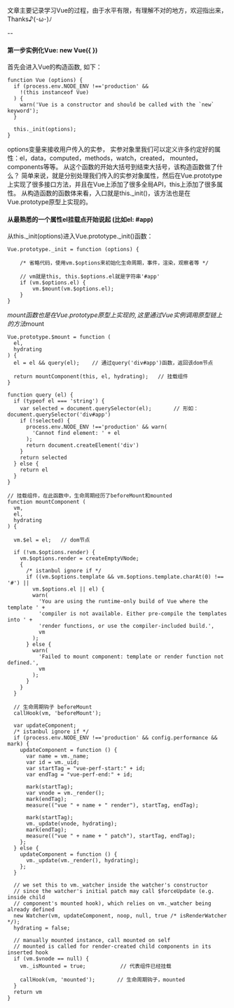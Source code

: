 文章主要记录学习Vue的过程，由于水平有限，有理解不对的地方，欢迎指出来，Thanks♪(･ω･)ﾉ

--

#### 第一步实例化Vue: new Vue({ })
首先会进入Vue的构造函数, 如下：

```
function Vue (options) {  
  if (process.env.NODE_ENV !=='production' &&
    !(this instanceof Vue)
  ) {
    warn('Vue is a constructor and should be called with the `new` keyword');
  }

  this._init(options);
}
```

options变量来接收用户传入的实参， 实参对象里我们可以定义许多约定好的属性：el，data，computed，methods，watch，created， mounted，components等等。
从这个函数的开始大括号到结束大括号，该构造函数做了什么？ 
简单来说，就是分别处理我们传入的实参对象属性，然后在Vue.prototype上实现了很多接口方法，并且在Vue上添加了很多全局API，this上添加了很多属性。
从构造函数的函数体来看，入口就是this._init()，该方法也是在Vue.prototype原型上实现的。

#### 从最熟悉的一个属性el挂载点开始说起 (比如el: #app)
从this._init(options)进入Vue.prototype._init()函数：

```
Vue.prototype._init = function (options) {

    /* 省略代码，使用vm.$options来初始化生命周期，事件，渲染，观察者等 */

    // vm就是this, this.$options.el就是字符串'#app'
    if (vm.$options.el) {    
        vm.$mount(vm.$options.el);   
    }
}
```

$mount函数也是在Vue.prototype原型上实现的, 这里通过Vue实例调用原型链上的方法$mount

```
Vue.prototype.$mount = function (
  el,
  hydrating
) {
  el = el && query(el);    // 通过query('div#app')函数，返回该dom节点
  
  return mountComponent(this, el, hydrating);   // 挂载组件
}

function query (el) {
  if (typeof el === 'string') {
    var selected = document.querySelector(el);       // 形如：document.querySelector('div#app')
    if (!selected) {
      process.env.NODE_ENV !=='production' && warn(
        'Cannot find element: ' + el
      );
      return document.createElement('div')
    }
    return selected
  } else {
    return el
  }
}

// 挂载组件，在此函数中，生命周期经历了beforeMount和mounted
function mountComponent (
  vm,
  el,
  hydrating
) {
  
  vm.$el = el;   // dom节点

  if (!vm.$options.render) {
    vm.$options.render = createEmptyVNode;
    {
      /* istanbul ignore if */
      if ((vm.$options.template && vm.$options.template.charAt(0) !== '#') ||
        vm.$options.el || el) {
        warn(
          'You are using the runtime-only build of Vue where the template ' +
          'compiler is not available. Either pre-compile the templates into ' +
          'render functions, or use the compiler-included build.',
          vm
        );
      } else {
        warn(
          'Failed to mount component: template or render function not defined.',
          vm
        );
      }
    }
  }

  // 生命周期钩子 beforeMount
  callHook(vm, 'beforeMount');

  var updateComponent;
  /* istanbul ignore if */
  if (process.env.NODE_ENV !=='production' && config.performance && mark) {
    updateComponent = function () {
      var name = vm._name;
      var id = vm._uid;
      var startTag = "vue-perf-start:" + id;
      var endTag = "vue-perf-end:" + id;

      mark(startTag);
      var vnode = vm._render();
      mark(endTag);
      measure(("vue " + name + " render"), startTag, endTag);

      mark(startTag);
      vm._update(vnode, hydrating);
      mark(endTag);
      measure(("vue " + name + " patch"), startTag, endTag);
    };
  } else {
    updateComponent = function () {
      vm._update(vm._render(), hydrating);
    };
  }

  // we set this to vm._watcher inside the watcher's constructor
  // since the watcher's initial patch may call $forceUpdate (e.g. inside child
  // component's mounted hook), which relies on vm._watcher being already defined
  new Watcher(vm, updateComponent, noop, null, true /* isRenderWatcher */);
  hydrating = false;

  // manually mounted instance, call mounted on self
  // mounted is called for render-created child components in its inserted hook
  if (vm.$vnode == null) {
    vm._isMounted = true;           // 代表组件已经挂载

    callHook(vm, 'mounted');       // 生命周期钩子，mounted
  }
  return vm
}  

```

